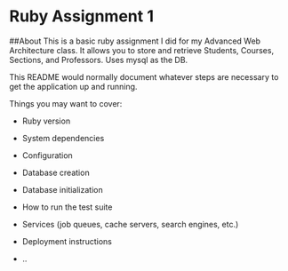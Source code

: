 # Ruby Assignment 1
##About
This is a basic ruby assignment I did for my Advanced Web Architecture class. It allows you to store and retrieve Students, Courses, Sections, and Professors. Uses mysql as the DB.

This README would normally document whatever steps are necessary to get the
application up and running.

Things you may want to cover:

* Ruby version

* System dependencies

* Configuration

* Database creation

* Database initialization

* How to run the test suite

* Services (job queues, cache servers, search engines, etc.)

* Deployment instructions

* ..
